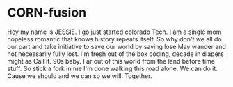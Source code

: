 # CORN-fusion

Hey my name is JESSIE. I go just started colorado Tech.
I am a single mom hopeless romantic that knows history repeats itself.
So why don't we all do our part and take initiative to save our world by saving lose 
May wander and not necessarily fully lost.
I'm fresh out of the box coding, decade in diapers might as 
Call it. 90s baby. Far out of this world from the land before time stuff.
So stick a fork in me I'm done walking this road alone. 
We can do it. Cause we should and we can so we will.
Together.
